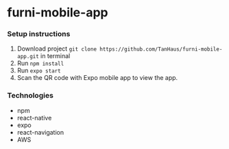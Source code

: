# furni-mobile-app

### Setup instructions
1. Download project `git clone https://github.com/TanHaus/furni-mobile-app.git` in terminal
2. Run `npm install`
3. Run `expo start`
4. Scan the QR code with Expo mobile app to view the app.

### Technologies
- npm
- react-native
- expo
- react-navigation 
- AWS
